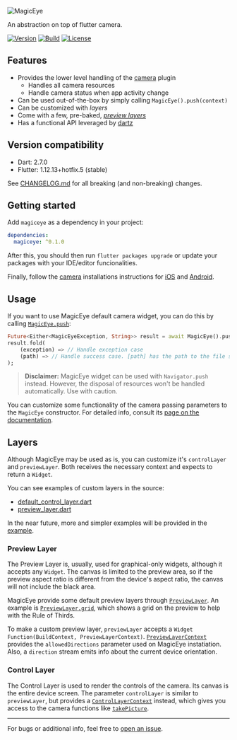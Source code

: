 ![MagicEye](https://raw.githubusercontent.com/mateusfccp/magiceye/master/doc/logo_title.png)

An abstraction on top of flutter camera.

[![Version](https://img.shields.io/pub/v/magiceye)](https://pub.dev/packages/magiceye)
[![Build](https://img.shields.io/github/workflow/status/mateusfccp/magiceye/Flutter)](https://github.com/mateusfccp/magiceye/actions?query=Flutter)
[![License](https://img.shields.io/github/license/mateusfccp/magiceye)](https://www.gnu.org/licenses/gpl-3.0.en.html)

## Features

- Provides the lower level handling of the [camera](https://pub.dev/packages/camera) plugin
  - Handles all camera resources
  - Handle camera status when app activity change
- Can be used out-of-the-box by simply calling `MagicEye().push(context)`
- Can be customized with *layers*
- Come with a few, pre-baked, [*preview layers*](https://pub.dev/documentation/magiceye/latest/magiceye/PreviewLayer-class.html)
- Has a functional API leveraged by [dartz](https://github.com/spebbe/dartz)


## Version compatibility

- Dart: 2.7.0
- Flutter: 1.12.13+hotfix.5 (stable)

See [CHANGELOG.md](https://github.com/mateusfccp/magiceye/blob/master/CHANGELOG.md) for all breaking (and non-breaking) changes.


## Getting started

Add `magiceye` as a dependency in your project:

```yaml
dependencies:
  magiceye: ^0.1.0
```

After this, you should then run `flutter packages upgrade` or update your packages with your IDE/editor funcionalities.

Finally, follow the [camera](https://pub.dev/packages/camera) installations instructions for [iOS](https://github.com/flutter/plugins/tree/master/packages/camera#ios) and [Android](https://github.com/flutter/plugins/tree/master/packages/camera#android).


## Usage

If you want to use MagicEye default camera widget, you can do this by calling [`MagicEye.push`](https://pub.dev/documentation/magiceye/latest/magiceye/MagicEye/push.html):

```dart
Future<Either<MagicEyeException, String>> result = await MagicEye().push(context);
result.fold(
    (exception) => // Handle exception case
    (path) => // Handle success case. [path] has the path to the file saved
);
```

> **Disclaimer:** MagicEye widget can be used with `Navigator.push` instead. However, the disposal of resources won't be handled automatically. Use with caution.

You can customize some functionality of the camera passing parameters to the `MagicEye` constructor. For detailed info, consult its [page on the documentation](https://pub.dev/documentation/magiceye/latest/magiceye/MagicEye-class.html).


## Layers

Although MagicEye may be used as is, you can customize it's `controlLayer` and `previewLayer`. Both receives the necessary context and expects to return a `Widget`.

You can see examples of custom layers in the source:

- [default_control_layer.dart](https://github.com/mateusfccp/magiceye/blob/master/lib/src/layers/default_camera_control_layer.dart)
- [preview_layer.dart](https://github.com/mateusfccp/magiceye/blob/master/lib/src/layers/preview_layer.dart)

In the near future, more and simpler examples will be provided in the [example](https://github.com/mateusfccp/magiceye/tree/master/example).

### Preview Layer

The Preview Layer is, usually, used for graphical-only widgets, although it accepts any `Widget`. The canvas is limited to the preview area, so if the preview aspect ratio is different from the device's aspect ratio, the canvas will not include the black area.

MagicEye provide some default preview layers through [`PreviewLayer`](https://pub.dev/documentation/magiceye/latest/magiceye/PreviewLayer-class.html). An example is [`PreviewLayer.grid`](https://pub.dev/documentation/magiceye/latest/magiceye/PreviewLayer/grid.html), which shows a grid on the preview to help with the Rule of Thirds.

To make a custom preview layer, `previewLayer`  accepts a `Widget Function(BuildContext, PreviewLayerContext)`. [`PreviewLayerContext`](https://pub.dev/documentation/magiceye/latest/magiceye/PreviewLayerContext-class.html) provides the `allowedDirections` parameter used on MagicEye instatiation. Also, a `direction`  stream emits info about the current device orientation.

### Control Layer

The Control Layer is used to render the controls of the camera. Its canvas is the entire device screen. The parameter `controlLayer` is similar to `previewLayer`, but provides a [`ControlLayerContext`](https://pub.dev/documentation/magiceye/latest/magiceye/ControlLayerContext-class.html) instead, which gives you access to the camera functions like [`takePicture`](https://pub.dev/documentation/magiceye/latest/magiceye/ControlLayerContext/takePicture.html).

<hr/>

For bugs or additional info, feel free to [open an issue](https://github.com/mateusfccp/magiceye/issues/new).
